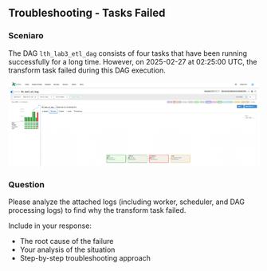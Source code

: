 ## Troubleshooting - Tasks Failed

### Sceniaro

The DAG ```lth_lab3_etl_dag``` consists of four tasks that have been running successfully for a long time. However, on 2025-02-27 at 02:25:00 UTC, the transform task failed during this DAG execution.



![](https://github.com/frankie-wy/els_mwaa_2025/blob/main/lab3/lab3_task_failed.png)


### Question

Please analyze the attached logs (including worker, scheduler, and DAG processing logs) to find why the transform task failed.

Include in your response:

- The root cause of the failure
- Your analysis of the situation
- Step-by-step troubleshooting approach
